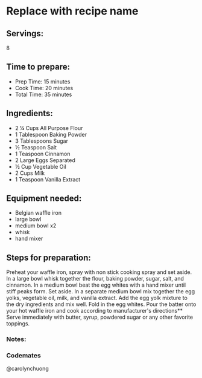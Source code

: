 # Replace with recipe name

## Servings: 
8

## Time to prepare: 
- Prep Time: 15 minutes
- Cook Time: 20 minutes
- Total Time: 35 minutes

## Ingredients:
- 2 ¼ Cups All Purpose Flour
- 1 Tablespoon Baking Powder
- 3 Tablespoons Sugar
- ½ Teaspoon Salt
- 1 Teaspoon Cinnamon
- 2 Large Eggs Separated
- ½ Cup Vegetable Oil
- 2 Cups Milk
- 1 Teaspoon Vanilla Extract


## Equipment needed:
- Belgian waffle iron
- large bowl
- medium bowl x2
- whisk
- hand mixer

## Steps for preparation:
Preheat your waffle iron, spray with non stick cooking spray and set aside.
In a large bowl whisk together the flour, baking powder, sugar, salt, and cinnamon.
In a medium bowl beat the egg whites with a hand mixer until stiff peaks form. Set aside.
In a separate medium bowl mix together the egg yolks, vegetable oil, milk, and vanilla extract.
Add the egg yolk mixture to the dry ingredients and mix well.
Fold in the egg whites.
Pour the batter onto your hot waffle iron and cook according to manufacturer's directions**
Serve immediately with butter, syrup, powdered sugar or any other favorite toppings.


### Notes:



### Codemates #
@carolynchuong 

